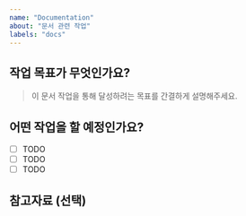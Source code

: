 ```yaml
---
name: "Documentation"
about: "문서 관련 작업"
labels: "docs"
---
```


## 작업 목표가 무엇인가요?

> 이 문서 작업을 통해 달성하려는 목표를 간결하게 설명해주세요.

## 어떤 작업을 할 예정인가요?

- [ ] TODO
- [ ] TODO
- [ ] TODO

## 참고자료 (선택)

